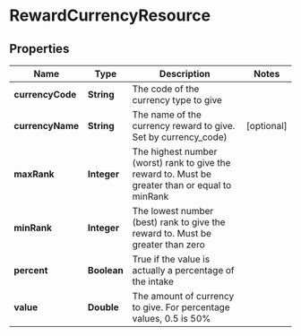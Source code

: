 
# RewardCurrencyResource

## Properties
Name | Type | Description | Notes
------------ | ------------- | ------------- | -------------
**currencyCode** | **String** | The code of the currency type to give | 
**currencyName** | **String** | The name of the currency reward to give.  Set by currency_code) |  [optional]
**maxRank** | **Integer** | The highest number (worst) rank to give the reward to. Must be greater than or equal to minRank | 
**minRank** | **Integer** | The lowest number (best) rank to give the reward to. Must be greater than zero | 
**percent** | **Boolean** | True if the value is actually a percentage of the intake | 
**value** | **Double** | The amount of currency to give. For percentage values, 0.5 is 50% | 




